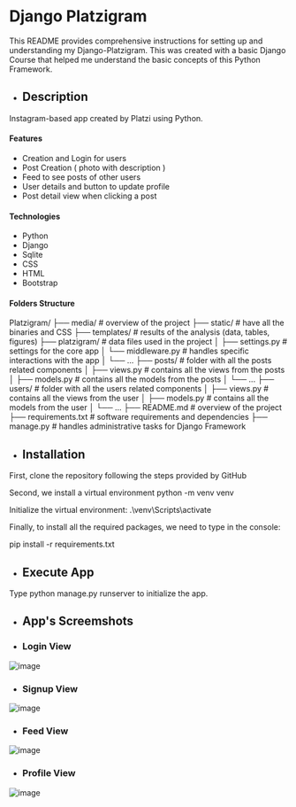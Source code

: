 # Django Platzigram

This README provides comprehensive instructions for setting up and understanding my Django-Platzigram. This was created with a basic Django Course that helped me understand the basic concepts of this Python Framework.

- ## Description
Instagram-based app created by Platzi using Python.

#### Features
- Creation and Login for users <br>
- Post Creation ( photo with description )<br>
- Feed to see posts of other users<br>
- User details and button to update profile<br>
- Post detail view when clicking a post<br>

#### Technologies
- Python
- Django
- Sqlite
- CSS
- HTML
- Bootstrap

#### Folders Structure

Platzigram/
├── media/                # overview of the project
├── static/               # have all the binaries and CSS 
├── templates/            # results of the analysis (data, tables, figures)
├── platzigram/           # data files used in the project
│   ├── settings.py       # settings for the core app
│   └── middleware.py     # handles specific interactions with the app
│   └── ...
├── posts/                # folder with all the posts related components
│   ├── views.py          # contains all the views from the posts
│   ├── models.py         # contains all the models from the posts
│   └── ...
├── users/                # folder with all the users related components
│   ├── views.py          # contains all the views from the user
│   ├── models.py         # contains all the models from the user
│   └── ...
├── README.md             # overview of the project
├── requirements.txt      # software requirements and dependencies
├── manage.py             # handles administrative tasks for Django Framework

- ## Installation

First, clone the repository following the steps provided by GitHub

Second, we install a virtual environment
python -m venv venv

Initialize the virtual environment:
.\venv\Scripts\activate

Finally, to install all the required packages, we need to type in the console:

pip install -r requirements.txt

- ## Execute App

Type python manage.py runserver to initialize the app.

- ## App's Screemshots 

- ### Login View

![image](https://github.com/luisdiaz2022/Django-Platzigram/assets/98700136/665f2ac5-38bb-46e7-a051-8fac56378d37)

- ### Signup View

![image](https://github.com/luisdiaz2022/Django-Platzigram/assets/98700136/7a346270-2886-4258-9465-5a01920d6bba)

- ### Feed View

![image](https://github.com/luisdiaz2022/Django-Platzigram/assets/98700136/33afafdf-e0d2-4fb6-8992-8f0b13d8fdce)


- ### Profile View

![image](https://github.com/luisdiaz2022/Django-Platzigram/assets/98700136/043adef1-6152-45af-a577-17f870ef07e4)
